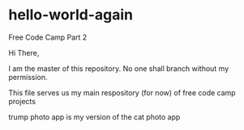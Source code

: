 # hello-world-again
Free Code Camp Part 2

Hi There,

I am the master of this repository.  No one shall branch without my permission.

This file serves us my main respository (for now) of free code camp projects

trump photo app is my version of the cat photo app
